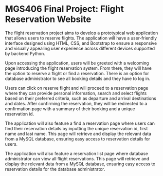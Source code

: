 # MGS406 Final Project: Flight Reservation Website #
The flight reservation project aims to develop a prototypical web application that allows users to reserve flights. The application will have a user-friendly interface designed using HTML, CSS, and Bootstrap to ensure a responsive and visually appealing user experience across different devices supported by backend Python.

Upon accessing the application, users will be greeted with a welcoming page introducing the flight reservation system. From there, they will have the option to reserve a flight or find a reservation. There is an option for database administrator to see all booking details and they have to log in.

Users can click on reserve flight and will proceed to a reservation page where they can provide personal information, search and select flights based on their preferred criteria, such as departure and arrival destinations and dates. After confirming the reservation, they will be redirected to a confirmation page with a summary of their booking and a unique reservation id.

The application will also feature a find a reservation page where users can find their reservation details by inputting the unique reservation id, first name and last name. This page will retrieve and display the relevant data from a MySQL database, ensuring easy access to reservation details for users.

The application will also feature a reservation list page where database administrator can view all flight reservations. This page will retrieve and display the relevant data from a MySQL database, ensuring easy access to reservation details for the database administrator.

